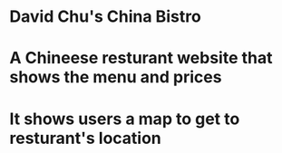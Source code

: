 # David Chu's China Bistro 

# A Chineese resturant website that shows the menu and prices 

# It shows users a map to get to resturant's location
